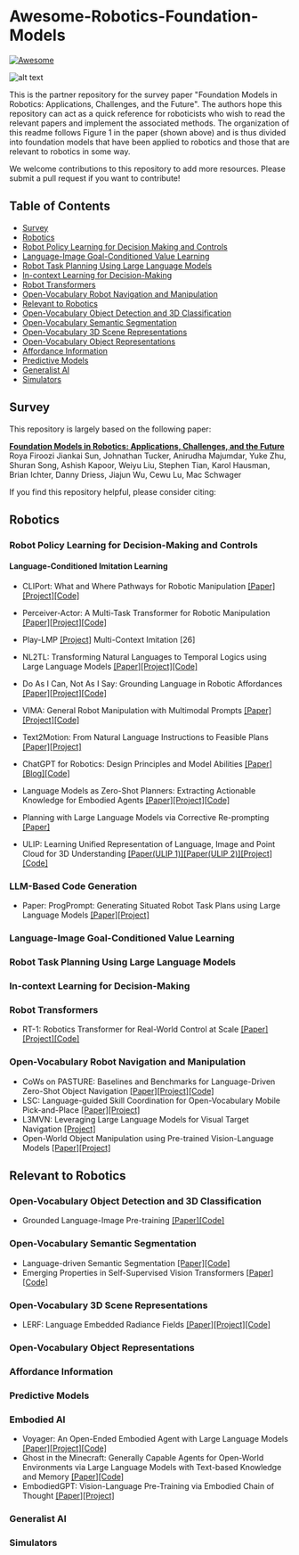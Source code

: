 # Awesome-Robotics-Foundation-Models

[![Awesome](https://awesome.re/badge.svg)](https://awesome.re)

![alt text](https://github.com/robotics-survey/Awesome-Robotics-Foundation-Models/blob/main/survey_tree.png)

This is the partner repository for the survey paper "Foundation Models in Robotics: Applications, Challenges, and the Future". The authors hope this repository can act as a quick reference for roboticists who wish to read the relevant papers and implement the associated methods. The organization of this readme follows Figure 1 in the paper (shown above) and is thus divided into foundation models that have been applied to robotics and those that are relevant to robotics in some way.

We welcome contributions to this repository to add more resources. Please submit a pull request if you want to contribute!

## Table of Contents

- [Survey](#survey)
- [Robotics](#robotics)
- [Robot Policy Learning for Decision Making and Controls](#robot-policy-learning-for-decision-making-and-controls)
- [Language-Image Goal-Conditioned Value Learning](#language-image-goal-conditioned-value-learning)
- [Robot Task Planning Using Large Language Models](#robot-task-planning-using-large-language-models)
- [In-context Learning for Decision-Making](#in-context-learning-for-decision-making)
- [Robot Transformers](#robot-transformers)
- [Open-Vocabulary Robot Navigation and Manipulation](#open-vocabulary-robot-navigation-and-manipulation)
- [Relevant to Robotics](#relevant-to-robotics)
- [Open-Vocabulary Object Detection and 3D Classification](#open-vocabulary-object-detection-and-3D-classification)
- [Open-Vocabulary Semantic Segmentation](#open-vocabulary-semantic-segmentation)
- [Open-Vocabulary 3D Scene Representations](#open-vocabulary-3D-scene-representations)
- [Open-Vocabulary Object Representations](#open-vocabulary-object-representations)
- [Affordance Information](#affordance-information)
- [Predictive Models](#predictive-models)
- [Generalist AI](#generalist-AI)
- [Simulators](#simulators)


## Survey

This repository is largely based on the following paper:

**[Foundation Models in Robotics: Applications, Challenges, and the Future]()**
<br />
Roya Firoozi
Jiankai Sun,
Johnathan Tucker,
Anirudha Majumdar,
Yuke Zhu,
Shuran Song,
Ashish Kapoor,
Weiyu Liu,
Stephen Tian,
Karol Hausman,
Brian Ichter,
Danny Driess,
Jiajun Wu,
Cewu Lu,
Mac Schwager
<br />

If you find this repository helpful, please consider citing:

## Robotics

### Robot Policy Learning for Decision-Making and Controls
#### Language-Conditioned Imitation Learning
* CLIPort: What and Where Pathways for Robotic Manipulation [[Paper]](https://arxiv.org/abs/2109.12098)[[Project]](https://cliport.github.io/)[[Code]](https://github.com/cliport/cliport)
* Perceiver-Actor: A Multi-Task Transformer for Robotic Manipulation [[Paper]](https://arxiv.org/abs/2209.05451)[[Project]](https://peract.github.io/)[[Code]](https://github.com/peract/peract)
* Play-LMP [[Project]](https://learning-from-play.github.io/)
Multi-Context Imitation [26]

* NL2TL: Transforming Natural Languages to Temporal Logics using Large Language Models [[Paper]](https://arxiv.org/pdf/2305.07766.pdf)[[Project]](https://yongchao98.github.io/MIT-realm-NL2TL/)[[Code]](https://github.com/yongchao98/NL2TL)

* Do As I Can, Not As I Say: Grounding Language in Robotic Affordances [[Paper]](https://arxiv.org/abs/2204.01691)[[Project]](https://say-can.github.io/)[[Code]](https://github.com/google-research/google-research/tree/master/saycan)
* VIMA: General Robot Manipulation with Multimodal Prompts [[Paper]](https://arxiv.org/abs/2210.03094)[[Project]](https://vimalabs.github.io/)[[Code]](https://github.com/vimalabs/VIMA)
* Text2Motion: From Natural Language Instructions to Feasible Plans [[Paper]](https://arxiv.org/abs/2303.12153)[[Project]](https://sites.google.com/stanford.edu/text2motion)
* ChatGPT for Robotics: Design Principles and Model Abilities [[Paper]](https://www.microsoft.com/en-us/research/uploads/prod/2023/02/ChatGPT___Robotics.pdf)[[Blog]](https://www.microsoft.com/en-us/research/group/autonomous-systems-group-robotics/articles/chatgpt-for-robotics/)[[Code]](https://github.com/microsoft/PromptCraft-Robotics)
* Language Models as Zero-Shot Planners: Extracting Actionable Knowledge for Embodied Agents [[Paper]](https://arxiv.org/pdf/2201.07207.pdf)[[Project]](https://wenlong.page/language-planner/)[[Code]](https://github.com/huangwl18/language-planner)
* Planning with Large Language Models via Corrective Re-prompting [[Paper]](https://arxiv.org/abs/2211.09935) 
* ULIP: Learning Unified Representation of Language, Image and Point Cloud for 3D Understanding [[Paper(ULIP 1)]](https://arxiv.org/abs/2212.05171)[[Paper(ULIP 2)]](https://arxiv.org/abs/2305.08275)[[Project]](https://tycho-xue.github.io/ULIP/)[[Code]](https://github.com/salesforce/ULIP)

### LLM-Based Code Generation
* Paper: ProgPrompt: Generating Situated Robot Task Plans using Large Language Models [[Paper]](https://arxiv.org/abs/2209.11302)[[Project]](https://progprompt.github.io/) 

### Language-Image Goal-Conditioned Value Learning

### Robot Task Planning Using Large Language Models

### In-context Learning for Decision-Making

### Robot Transformers

* RT-1: Robotics Transformer for Real-World Control at Scale [[Paper]](https://robotics-transformer.github.io/assets/rt1.pdf)[[Project]](https://robotics-transformer.github.io/)[[Code]](https://github.com/google-research/robotics_transformer)

### Open-Vocabulary Robot Navigation and Manipulation
* CoWs on PASTURE: Baselines and Benchmarks for Language-Driven Zero-Shot Object Navigation [[Paper]](https://arxiv.org/pdf/2203.10421.pdf)[[Project]](https://cow.cs.columbia.edu/)[[Code]]()
* LSC: Language-guided Skill Coordination for Open-Vocabulary Mobile Pick-and-Place [[Paper]]()[[Project]](https://languageguidedskillcoordination.github.io/)
* L3MVN: Leveraging Large Language Models for Visual Target Navigation [[Project]](https://arxiv.org/abs/2304.05501)
* Open-World Object Manipulation using Pre-trained Vision-Language Models [[Paper]](https://robot-moo.github.io/assets/moo.pdf)[[Project]](https://robot-moo.github.io/) 

## Relevant to Robotics

### Open-Vocabulary Object Detection and 3D Classification
*  Grounded Language-Image Pre-training [[Paper]](https://openaccess.thecvf.com/content/CVPR2022/papers/Li_Grounded_Language-Image_Pre-Training_CVPR_2022_paper.pdf)[[Code]]()

### Open-Vocabulary Semantic Segmentation
* Language-driven Semantic Segmentation [[Paper]](https://arxiv.org/abs/2201.03546)[[Code]]()
* Emerging Properties in Self-Supervised Vision Transformers [[Paper]](https://arxiv.org/abs/2104.14294)[[Code]](https://github.com/facebookresearch/dino)

### Open-Vocabulary 3D Scene Representations
* LERF: Language Embedded Radiance Fields [[Paper]](https://arxiv.org/abs/2303.09553)[[Project]](https://www.lerf.io/)[[Code]](https://github.com/kerrj/lerf)


### Open-Vocabulary Object Representations

### Affordance Information


### Predictive Models

### Embodied AI

* Voyager: An Open-Ended Embodied Agent with Large Language Models [[Paper]](https://arxiv.org/abs/2305.16291)[[Project]](https://voyager.minedojo.org/)[[Code]](https://github.com/MineDojo/Voyager)
* Ghost in the Minecraft: Generally Capable Agents for Open-World Environments via Large Language Models with Text-based Knowledge and Memory [[Paper]](https://arxiv.org/abs/2305.17144)[[Code]]()
* EmbodiedGPT: Vision-Language Pre-Training via Embodied Chain of Thought [[Paper]](https://arxiv.org/abs/2305.15021)[[Project]](https://embodiedgpt.github.io/)

### Generalist AI

### Simulators
